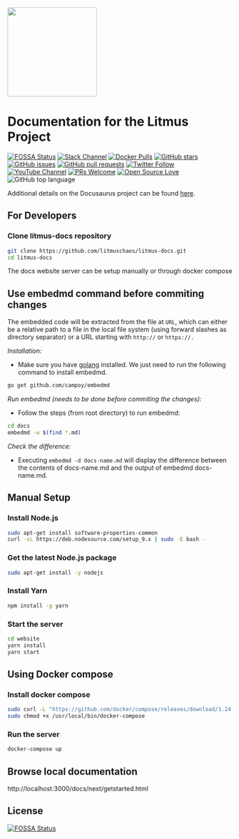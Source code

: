 <img src="https://camo.githubusercontent.com/953211f24c1c246f7017703f67b9779e4589bf76/68747470733a2f2f6c616e6473636170652e636e63662e696f2f6c6f676f732f6c69746d75732e737667" height=200>

# Documentation for the Litmus Project

[![FOSSA Status](https://app.fossa.com/api/projects/git%2Bgithub.com%2Flitmuschaos%2Flitmus-docs.svg?type=shield)](https://app.fossa.com/projects/git%2Bgithub.com%2Flitmuschaos%2Flitmus-docs?ref=badge_shield)
[![Slack Channel](https://img.shields.io/badge/Slack-Join-purple)](https://slack.litmuschaos.io)
[![Docker Pulls](https://img.shields.io/docker/pulls/litmuschaos/ansible-runner.svg)](https://hub.docker.com/r/litmuschaos/ansible-runner)
[![GitHub stars](https://img.shields.io/github/stars/litmuschaos/litmus-docs?style=social)](https://github.com/litmuschaos/litmus-docs/stargazers)
[![GitHub issues](https://img.shields.io/github/issues/litmuschaos/litmus-docs)](https://github.com/litmuschaos/litmus-docs/issues)
[![GitHub pull requests](https://img.shields.io/github/issues-pr/litmuschaos/litmus-docs?logo=git)](https://github.com/litmuschaos/litmus-docs/pulls)
[![Twitter Follow](https://img.shields.io/twitter/follow/litmuschaos?style=social)](https://twitter.com/LitmusChaos)
[![YouTube Channel](https://img.shields.io/badge/YouTube-Subscribe-red)](https://www.youtube.com/channel/UCa57PMqmz_j0wnteRa9nCaw)
[![PRs Welcome](https://img.shields.io/badge/PRs-welcome-brightgreen.svg?style=flat&logo=github)](https://github.com/litmuschaos/litmus-docs/pulls) 
[![Open Source Love](https://badges.frapsoft.com/os/v2/open-source.svg?v=103)](https://github.com/litmuschaos/litmus-docs)
![GitHub top language](https://img.shields.io/github/languages/top/litmuschaos/litmus-docs)

Additional details on the Docusaurus project can be found [here](https://docusaurus.io/docs/en/installation.html).

## For Developers

### Clone litmus-docs repository

```bash
git clone https://github.com/litmuschaos/litmus-docs.git
cd litmus-docs
```

The docs website server can be setup manually or through docker compose

## Use embedmd command before commiting changes

The embedded code will be extracted from the file at `URL`, which can either be a relative path to a file in the local file system (using forward slashes as directory separator) or a URL starting with `http://` or `https://.`

_Installation:_

- Make sure you have [golang](https://github.com/golang/go) installed. We just need to run the following command to install embedmd.

```bash
go get github.com/campoy/embedmd
```

_Run embedmd (needs to be done before commiting the changes):_

- Follow the steps (from root directory) to run embedmd:

```bash
cd docs
embedmd -w $(find *.md)
```
_Check the difference:_

- Executing `embedmd -d docs-name.md` will display the difference between the contents of docs-name.md and the output of embedmd docs-name.md.


## Manual Setup

### Install Node.js

```bash
sudo apt-get install software-properties-common
curl -sL https://deb.nodesource.com/setup_9.x | sudo -E bash -
```

### Get the latest Node.js package

```bash
sudo apt-get install -y nodejs
```

### Install Yarn

```bash
npm install -g yarn
```

### Start the server

```bash
cd website
yarn install
yarn start
```

## Using Docker compose

### Install docker compose

```bash
sudo curl -L "https://github.com/docker/compose/releases/download/1.24.1/docker-compose-$(uname -s)-$(uname -m)" -o /usr/local/bin/docker-compose
sudo chmod +x /usr/local/bin/docker-compose
```

### Run the server

```bash
docker-compose up
```


## Browse local documentation
http://localhost:3000/docs/next/getstarted.html

## License

[![FOSSA Status](https://app.fossa.com/api/projects/git%2Bgithub.com%2Flitmuschaos%2Flitmus-docs.svg?type=large)](https://app.fossa.com/projects/git%2Bgithub.com%2Flitmuschaos%2Flitmus-docs?ref=badge_large)
